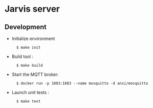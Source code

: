 # Jarvis server

## Development

* Initialize environment

        $ make init

* Build tool :

        $ make build

* Start the MQTT broker:

        $ docker run -p 1883:1883 --name mosquitto -d ansi/mosquitto

* Launch unit tests :

        $ make test
